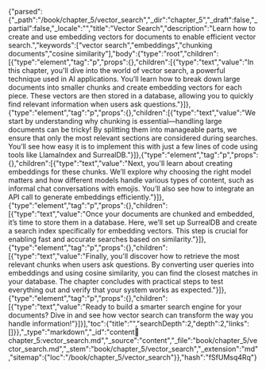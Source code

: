 {"parsed":{"_path":"/book/chapter_5/vector_search","_dir":"chapter_5","_draft":false,"_partial":false,"_locale":"","title":"Vector Search","description":"Learn how to create and use embedding vectors for documents to enable efficient vector search.","keywords":["vector search","embeddings","chunking documents","cosine similarity"],"body":{"type":"root","children":[{"type":"element","tag":"p","props":{},"children":[{"type":"text","value":"In this chapter, you'll dive into the world of vector search, a powerful technique used in AI applications. You’ll learn how to break down large documents into smaller chunks and create embedding vectors for each piece. These vectors are then stored in a database, allowing you to quickly find relevant information when users ask questions."}]},{"type":"element","tag":"p","props":{},"children":[{"type":"text","value":"We start by understanding why chunking is essential—handling large documents can be tricky! By splitting them into manageable parts, we ensure that only the most relevant sections are considered during searches. You’ll see how easy it is to implement this with just a few lines of code using tools like LlamaIndex and SurrealDB."}]},{"type":"element","tag":"p","props":{},"children":[{"type":"text","value":"Next, you'll learn about creating embeddings for these chunks. We’ll explore why choosing the right model matters and how different models handle various types of content, such as informal chat conversations with emojis. You’ll also see how to integrate an API call to generate embeddings efficiently."}]},{"type":"element","tag":"p","props":{},"children":[{"type":"text","value":"Once your documents are chunked and embedded, it’s time to store them in a database. Here, we’ll set up SurrealDB and create a search index specifically for embedding vectors. This step is crucial for enabling fast and accurate searches based on similarity."}]},{"type":"element","tag":"p","props":{},"children":[{"type":"text","value":"Finally, you'll discover how to retrieve the most relevant chunks when users ask questions. By converting user queries into embeddings and using cosine similarity, you can find the closest matches in your database. The chapter concludes with practical steps to test everything out and verify that your system works as expected."}]},{"type":"element","tag":"p","props":{},"children":[{"type":"text","value":"Ready to build a smarter search engine for your documents? Dive in and see how vector search can transform the way you handle information!"}]}],"toc":{"title":"","searchDepth":2,"depth":2,"links":[]}},"_type":"markdown","_id":"content:book:chapter_5:vector_search.md","_source":"content","_file":"book/chapter_5/vector_search.md","_stem":"book/chapter_5/vector_search","_extension":"md","sitemap":{"loc":"/book/chapter_5/vector_search"}},"hash":"fSfUMsq4Rq"}